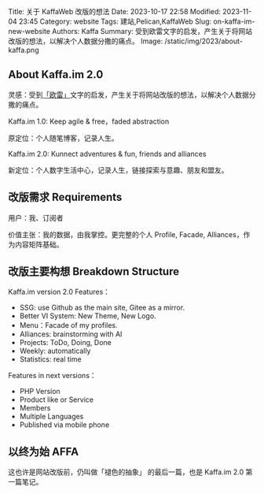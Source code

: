 Title: 关于 KaffaWeb 改版的想法
Date: 2023-10-17 22:58
Modified: 2023-11-04 23:45
Category: website
Tags: 建站,Pelican,KaffaWeb
Slug: on-kaffa-im-new-website
Authors: Kaffa
Summary: 受到欧雷文字的启发，产生关于将网站改版的想法，以解决个人数据分撒的痛点。
Image: /static/img/2023/about-kaffa.png

## About Kaffa.im 2.0

灵感：受到[「欧雷」](https://ourai.ws/)文字的启发，产生关于将网站改版的想法，以解决个人数据分撒的痛点。

Kaffa.im 1.0: Keep agile & free，faded abstraction

原定位：个人随笔博客，记录人生。

Kaffa.im 2.0: Kunnect adventures & fun, friends and alliances

新定位：个人数字生活中心，记录人生，链接探索与意趣、朋友和盟友。

## 改版需求 Requirements

用户：我、订阅者

价值主张：我的数据，由我掌控。更完整的个人 Profile, Facade, Alliances，作为内容矩阵基础。


## 改版主要构想 Breakdown Structure

Kaffa.im version 2.0 Features：

- SSG: use Github as the main site, Gitee as a mirror.
- Better VI System: New Theme, New Logo.
- Menu：Facade of my profiles.
- Alliances: brainstorming with AI
- Projects: ToDo, Doing, Done
- Weekly: automatically 
- Statistics: real time


Features in next versions：

- PHP Version
- Product like or Service
- Members
- Multiple Languages
- Published via mobile phone

## 以终为始 AFFA

这也许是网站改版前，仍叫做「褪色的抽象」 的最后一篇，也是 Kaffa.im 2.0 第一篇笔记。


